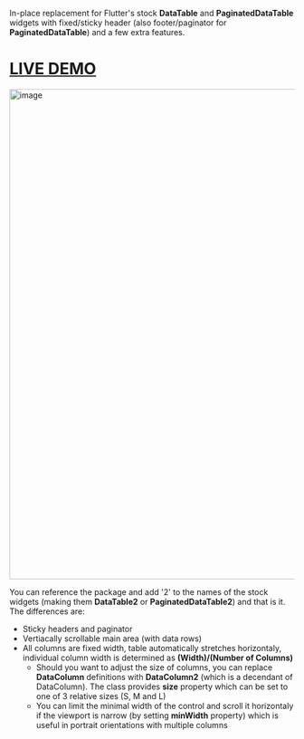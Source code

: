 In-place replacement for Flutter's stock **DataTable** and **PaginatedDataTable** widgets with fixed/sticky header (also footer/paginator for **PaginatedDataTable**) and a few extra features.

# [LIVE DEMO](https://maxim-saplin.github.io/data_table_2/)
<img width="866" alt="image" src="https://user-images.githubusercontent.com/7947027/115952160-2c28ae00-a4ed-11eb-9d04-e91db844749e.png">

You can reference the package and add '2' to the names of the stock widgets (making them **DataTable2** or **PaginatedDataTable2**) and that is it. The differences are:
- Sticky headers and paginator
- Vertiacally scrollable main area (with data rows)
- All columns are fixed width, table automatically stretches horizontaly, individual column width is determined as **(Width)/(Number of Columns)**
  - Should you want to adjust the size of columns, you can replace  **DataColumn** definitions with **DataColumn2** (which is a decendant of DataColumn). The class provides **size** property which can be set to one of 3 relative sizes (S, M and L)
  - You can limit the minimal width of the control and scroll it horizontaly if the viewport is narrow (by setting **minWidth** property) which is useful in portrait orientations with multiple columns
